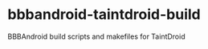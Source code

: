 bbbandroid-taintdroid-build
===========================

BBBAndroid build scripts and makefiles for TaintDroid
